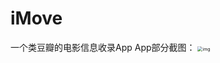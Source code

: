 # iMove
一个类豆瓣的电影信息收录App
App部分截图：
<img src="https://user-images.githubusercontent.com/75652583/190863587-cba2ba2f-4bfd-4bf7-8b14-5751390e38dc.jpg" alt="img" style="zoom:50%;" />
